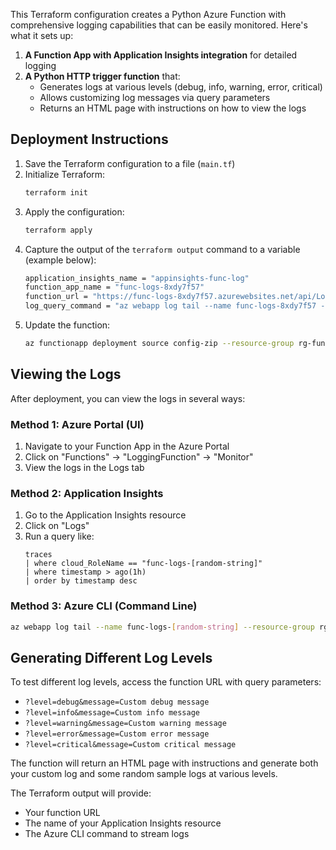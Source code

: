 
This Terraform configuration creates a Python Azure Function with comprehensive logging capabilities that can be easily monitored. Here's what it sets up:

1. **A Function App with Application Insights integration** for detailed logging
2. **A Python HTTP trigger function** that:
   - Generates logs at various levels (debug, info, warning, error, critical)
   - Allows customizing log messages via query parameters
   - Returns an HTML page with instructions on how to view the logs

## Deployment Instructions

1. Save the Terraform configuration to a file (`main.tf`)
2. Initialize Terraform:
   ```bash
   terraform init
   ```
3. Apply the configuration:
   ```bash
   terraform apply
   ```
4. Capture the output of the `terraform output` command to a variable (example below):
    ```bash
    application_insights_name = "appinsights-func-log"
    function_app_name = "func-logs-8xdy7f57"
    function_url = "https://func-logs-8xdy7f57.azurewebsites.net/api/LoggingFunction"
    log_query_command = "az webapp log tail --name func-logs-8xdy7f57 --resource-group rg-function-logs"    
    ```
4. Update the function:
    ```bash
    az functionapp deployment source config-zip --resource-group rg-function-logs --name func-logs-8xdy7f57 --src function_app.zip
    ```

## Viewing the Logs

After deployment, you can view the logs in several ways:

### Method 1: Azure Portal (UI)
1. Navigate to your Function App in the Azure Portal
2. Click on "Functions" → "LoggingFunction" → "Monitor"
3. View the logs in the Logs tab

### Method 2: Application Insights
1. Go to the Application Insights resource
2. Click on "Logs"
3. Run a query like:
   ```kusto
   traces
   | where cloud_RoleName == "func-logs-[random-string]"
   | where timestamp > ago(1h)
   | order by timestamp desc
   ```

### Method 3: Azure CLI (Command Line)
```bash
az webapp log tail --name func-logs-[random-string] --resource-group rg-function-logs
```

## Generating Different Log Levels

To test different log levels, access the function URL with query parameters:
- `?level=debug&message=Custom debug message`
- `?level=info&message=Custom info message`
- `?level=warning&message=Custom warning message`
- `?level=error&message=Custom error message`
- `?level=critical&message=Custom critical message`

The function will return an HTML page with instructions and generate both your custom log and some random sample logs at various levels.

The Terraform output will provide:
- Your function URL
- The name of your Application Insights resource
- The Azure CLI command to stream logs